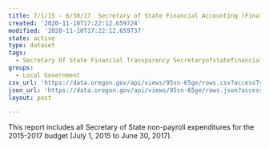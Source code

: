 ```yaml
---
title: 7/1/15 - 6/30/17  Secretary of State Financial Accounting (Final)
created: '2020-11-10T17:22:12.659724'
modified: '2020-11-10T17:22:12.659737'
state: active
type: dataset
tags:
  - Secretary Of State Financial Transparency Secretaryofstatefinancial
groups:
  - Local Government
csv_url: 'https://data.oregon.gov/api/views/95sn-65ge/rows.csv?accessType=DOWNLOAD'
json_url: 'https://data.oregon.gov/api/views/95sn-65ge/rows.json?accessType=DOWNLOAD'
layout: post

---
```

This report includes all Secretary of State non-payroll expenditures for the 2015-2017 budget (July 1, 2015 to June 30, 2017).
